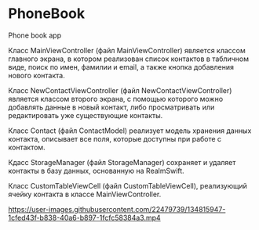 # PhoneBook
Phone book app

Класс MainViewController (файл MainViewController) является классом главного экрана, в котором реализован список контактов в табличном виде,
поиск по имен, фамилии и email, а также кнопка добавления нового контакта.

Класс NewContactViewController (файл NewContactViewController) является классом второго экрана, с помощью которого можно добавлять данные в новый
контакт, либо просматривать или редактировать уже существующие контакты.

Класс Contact (файл ContactModel) реализует модель хранения данных контакта, описывает все поля, которые доступны при 
работе с контактом.

Кдасс StorageManager (файл StorageManager) сохраняет и удаляет контакты в базу данных, основанную на RealmSwift.

Класс CustomTableViewCell (файл CustomTableViewCell), реализующий ячейку контакта в классе MainViewController.

https://user-images.githubusercontent.com/22479739/134815947-1cfed43f-b838-40a6-b897-1fcfc58384a3.mp4

